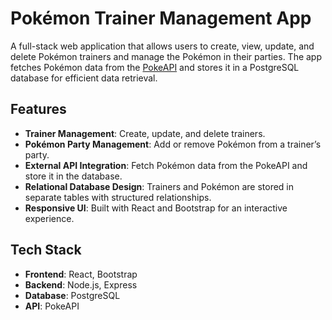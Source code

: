 # Pokémon Trainer Management App

A full-stack web application that allows users to create, view, update, and delete Pokémon trainers and manage the Pokémon in their parties. The app fetches Pokémon data from the [PokeAPI](https://pokeapi.co/) and stores it in a PostgreSQL database for efficient data retrieval.

## Features

- **Trainer Management**: Create, update, and delete trainers.
- **Pokémon Party Management**: Add or remove Pokémon from a trainer’s party.
- **External API Integration**: Fetch Pokémon data from the PokeAPI and store it in the database.
- **Relational Database Design**: Trainers and Pokémon are stored in separate tables with structured relationships.
- **Responsive UI**: Built with React and Bootstrap for an interactive experience.

## Tech Stack

- **Frontend**: React, Bootstrap
- **Backend**: Node.js, Express
- **Database**: PostgreSQL
- **API**: PokeAPI
